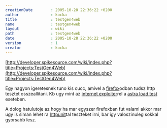 ```yaml
---
creationDate        : 2005-10-28 22:36:22 +0200 
author              : kocka 
title               : testgen4web 
name                : testgen4web 
layout              : wiki 
path                : testgen4web 
date                : 2005-10-28 22:36:22 +0200 
version             : 1 
creator             : kocka 
---
```

[http://developer.spikesource.com/wiki/index.php?title=Projects:TestGen4Web](http://developer.spikesource.com/wiki/index.php?title=Projects:TestGen4Web)

Egy nagyon igeretesnek tuno kis cucc, amivel a [firefox](Missing.html)odban tudsz http tesztet osszeallitani. Kb ugy mint az [internet exploiter](Internet%20Exploiter.html)rel a [astra load test](Missing.html) eseteben.

A dolog hatulutoje az hogy ha mar egyszer firefoxban fut valami akkor mar ugy is siman lehet ra [httpunit](httpunit.html)tal teszteket irni, bar igy valoszinuleg sokkal gyorsabb lesz.
